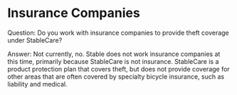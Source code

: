 # Insurance Companies

Question: Do you work with insurance companies to provide theft coverage under StableCare?

Answer: Not currently, no. Stable does not work insurance companies at this time, primarily because StableCare is not insurance. StableCare is a product protection plan that covers theft, but does not provide coverage for other areas that are often covered by specialty bicycle insurance, such as liability and medical.
